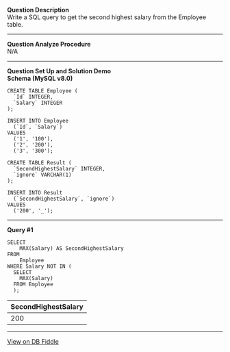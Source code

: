 <!--
 * @Author: BDFD
 * @Date: 2022-03-04 16:05:42
 * @LastEditTime: 2022-03-04 16:09:23
 * @LastEditors: BDFD
 * @Description:
 * @FilePath: \Awesome_SQL_Interview_Killer\3.2 Pivot or Unpivot\176 Second Highest Salary.md
-->

**Question Description**  
Write a SQL query to get the second highest salary from the Employee table.

---

**Question Analyze Procedure**  
N/A

---

**Question Set Up and Solution Demo**  
**Schema (MySQL v8.0)**

    CREATE TABLE Employee (
      `Id` INTEGER,
      `Salary` INTEGER
    );

    INSERT INTO Employee
      (`Id`, `Salary`)
    VALUES
      ('1', '100'),
      ('2', '200'),
      ('3', '300');

    CREATE TABLE Result (
      `SecondHighestSalary` INTEGER,
      `ignore` VARCHAR(1)
    );

    INSERT INTO Result
      (`SecondHighestSalary`, `ignore`)
    VALUES
      ('200', '_');

---

**Query #1**

    SELECT
    	MAX(Salary) AS SecondHighestSalary
    FROM
    	Employee
    WHERE Salary NOT IN (
      SELECT
      	MAX(Salary)
      FROM Employee
      );

| SecondHighestSalary |
| ------------------- |
| 200                 |

---

[View on DB Fiddle](https://www.db-fiddle.com/f/32YsRKnUjtyy1qmYYbUAbn/0)
